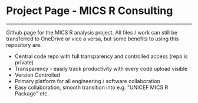 # Project Page - MICS R Consulting

---
Github page for the MICS R analysis project. All files / work can still be transferred to OneDrive or vice a versa, but some benefits to using this repository are: 

* Central code repo with full transparency and controlled access (repo is private)
* Transparency - easily track productivity with every code upload visible 
* Version Controlled 
* Primary platform for all engineering / software collaboration 
* Easy collaboration, smooth transition into e.g. "UNICEF MICS R Package" etc.
